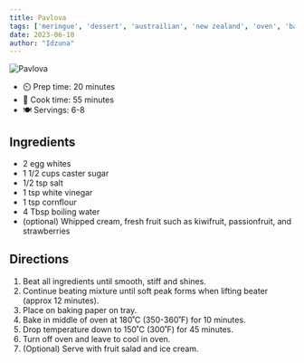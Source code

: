 ```yaml
---
title: Pavlova
tags: ['meringue', 'dessert', 'austrailian', 'new zealand', 'oven', 'baking']
date: 2023-06-10
author: "Idzuna"
---
```


![Pavlova](/pix/pavlova.webp)

- ⏲️ Prep time: 20 minutes
- 🍳 Cook time: 55 minutes
- 🍽️ Servings: 6-8

## Ingredients

- 2 egg whites
- 1 1/2 cups caster sugar
- 1/2 tsp salt
- 1 tsp white vinegar
- 1 tsp cornflour
- 4 Tbsp boiling water
- (optional) Whipped cream, fresh fruit such as kiwifruit, passionfruit, and strawberries

## Directions

1. Beat all ingredients until smooth, stiff and shines. 
2. Continue beating mixture until soft peak forms when lifting beater (approx 12 minutes).
3. Place on baking paper on tray.
4. Bake in middle of oven at 180˚C (350-360˚F) for 10 minutes.
5. Drop temperature down to 150˚C (300˚F) for 45 minutes.
6. Turn off oven and leave to cool in oven.
7. (Optional) Serve with fruit salad and ice cream.

